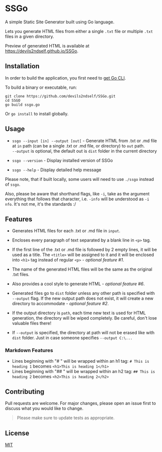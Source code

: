 # SSGo
A simple Static Site Generator built using Go language. 

Lets you generate HTML files from either a single `.txt` file or multiple `.txt` files in a given directory.

Preview of generated HTML is available at https://devils2ndself.github.io/SSGo.

## Installation

In order to build the application, you first need to [get Go CLI](https://go.dev/doc/install).

To build a binary or executable, run:

```
git clone https://github.com/devils2ndself/SSGo.git
cd SSGO
go build ssgo.go 
```
Or `go install` to install globally.


## Usage

- `ssgo --input [in] --output [out[` - Generate HTML from .txt or .md file at `in` path (can be a single .txt or .md file, or directory) to `out` path.  
`--output` is optional, the default out is `dist` folder in the current directory

- `ssgo --version` - Display installed version of SSGo

- `ssgo --help` - Display detailed help message

Please note, that if built locally, some users will need to use `./ssgo` instead of `ssgo`.

Also, please be aware that shorthand flags, like `-i`, take as the argument everything that follows that character, i.e. `-info` will be understood as `-i nfo`. It's not me, it's the standards :/

## Features

- Generates HTML files for each .txt or .md file in `input`.

- Encloses every paragraph of text separated by a blank line in `<p>` tag.

- If the first line of the .txt or .md file is followed by 2 empty lines, it will be used as a title. The `<title>` will be assigned to it and it will be enclosed into `<h1>` tag instead of regular `<p>` - _optional feature #1_.

- The name of the generated HTML files will be the same as the original .txt files.

- Also provides a cool style to generate HTML - _optional feature #6_.

- Generated files go to `dist` folder unless any other path is specified with `--output` flag. If the new output path does not exist, it will create a new directory to accommodate - _optional feature #2_.

- If the output directory is `path`, each time new text is used for HTML generation, the directory will be wiped completely. Be careful, don't lose valuable files there!

- If `--output` is specified, the directory at path will not be erased like with `dist` folder. Just in case someone specifies `--output C:\...`

### Markdown Features

- Lines beginning with "# " will be wrapped within an h1 tag: ``# This is heading 1`` becomes ``<h1>This is heading 1</h1> `` 
- Lines beginning with "## " will be wrapped within an h2 tag: ``## This is heading 2`` becomes ``<h2>This is heading 2</h2> ``

## Contributing

Pull requests are welcome. For major changes, please open an issue first to discuss what you would like to change.

> Please make sure to update tests as appropriate.

## License
[MIT](https://choosealicense.com/licenses/mit/)
